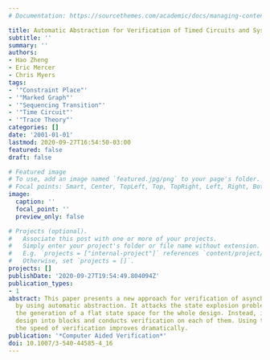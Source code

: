 ```yaml
---
# Documentation: https://sourcethemes.com/academic/docs/managing-content/

title: Automatic Abstraction for Verification of Timed Circuits and Systems?
subtitle: ''
summary: ''
authors:
- Hao Zheng
- Eric Mercer
- Chris Myers
tags:
- '"Constraint Place"'
- '"Marked Graph"'
- '"Sequencing Transition"'
- '"Time Circuit"'
- '"Trace Theory"'
categories: []
date: '2001-01-01'
lastmod: 2020-09-27T16:54:50-03:00
featured: false
draft: false

# Featured image
# To use, add an image named `featured.jpg/png` to your page's folder.
# Focal points: Smart, Center, TopLeft, Top, TopRight, Left, Right, BottomLeft, Bottom, BottomRight.
image:
  caption: ''
  focal_point: ''
  preview_only: false

# Projects (optional).
#   Associate this post with one or more of your projects.
#   Simply enter your project's folder or file name without extension.
#   E.g. `projects = ["internal-project"]` references `content/project/deep-learning/index.md`.
#   Otherwise, set `projects = []`.
projects: []
publishDate: '2020-09-27T19:54:49.804094Z'
publication_types:
- 1
abstract: This paper presents a new approach for verification of asynchronous circuits
  by using automatic abstraction. It attacks the state explosion problem by avoiding
  the generation of a flat state space for the whole design. Instead, it breaks the
  design into blocks and conducts verification on each of them. Using this approach,
  the speed of verification improves dramatically.
publication: '*Computer Aided Verification*'
doi: 10.1007/3-540-44585-4_16
---
```

